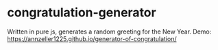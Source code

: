 # congratulation-generator

Written in pure js,
generates a random greeting for the New Year.
Demo: https://annzeller1225.github.io/generator-of-congratulation/
